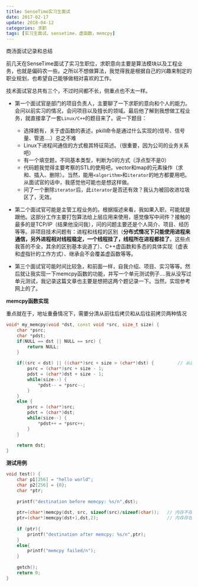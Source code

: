 ```yaml
---
title: SenseTime实习生面试
date: 2017-02-17
update: 2018-04-12
categories: 求职
tags: [实习生面试，sensetime，虚函数，memcpy]
---
```


商汤面试记录和总结

<!--more-->

前几天在SenseTime面试了实习生职位，求职意向主要是算法模块以及工程业务，也就是偏码农一些。之所以不想做算法，我觉得我是根据自己的兴趣来制定的职业规划，也希望自己能够做相对喜欢的工作。

技术面试官总共有三个，不过时间都不长，侧重点也不太一样。

* 第一个面试官是部门的项目负责人，主要聊了一下求职的意向和个人的能力。会问以前实习的情况，会问项目以及擅长的领域。最后他了解到我想做工程业务，就直接拿了一套`Linux/C++`的题目来了。说一下题目：
	
    * 选择题有，关于虚函数的表述，pkill命令是通过什么实现的(信号、信号量、管道....）总之不难
	* Linux下进程间通信的方式极其特征简述。（很重要，因为公司的业务关系吧）
	* 有一个填空题，不同基本类型，判断为0的方式（浮点型不是0）
	* 代码题我觉得主要考察的STL的使用吧，vector和map的元素操作（求和、插入、删除）。当然，能用`<algorithm>`和`iterator`的地方都要用吧。从面试官的话中，我感觉他可能也是想这样做。
	* 问了一个删除`iterator`后，此`iterator`是否还有效？我认为被回收进垃圾区了，无效。  
	

* 第二个面试官可能是主管工程业务的。根据描述来看，我如果入职，可能就是跟他。这部分工作主要打包算法给上层应用来使用，感觉像写中间件？接触的最多的是TCP/IP（结果他没问我），问的问题主要还是个人简介、项目、经历等等。非项目技术问题有：进程和线程的区别（**分布式情况下只能使用进程来通信，另外进程相对线程稳定，一个线程挂了，线程所在进程都挂了**。这些点我答的不全，其余的区别基本说道了）、C++虚函数和多态的具体实现（虚表和虚指针的工作方式）、继承会不会覆盖虚函数等等。

* 第三个面试官可能时间比较急，和前面一样，自我介绍、项目、实习等等。然后就让我实现一下memcpy函数的功能，并写一个单元测试例子....我从没写过单元测试，我记录这篇文章也主要是想把这两个题记录一下。当然，实现参考网上的了。



**memcpy函数实现**

重点就在于，地址重叠情况下，需要分清从前往后拷贝和从后往前拷贝两种情况

```c++
void* my_memcpy(void *dst, const void *src, size_t size) {
	char *psrc;
	char *pdst;
	if(NULL == dst || NULL == src) {
	    return NULL;
	}
	
	if((src < dst) || ((char*)src + size > (char*)dst) {         // 从后向前拷贝
	    psrc = (char*)src + size - 1;
	    pdst = (char*)dst + size - 1;
	    while(size--) {
	        *pdst-- = *psrc--;
        }
    }
    else {
        psrc = (char*)src;
        pdst = (char*)dst;
        while(size--) {
            *pdst++ = *psrc++;
        }
    }
    
    return dst;
}
```

**测试用例**

```c++
void test() {
    char p1[256] = "hello world";
    char p2[256] = {0};
    char *ptr;
    
    printf("destination before memcpy: %s/n",dst);  
    
    ptr=(char*)memcpy(dst, src, sizeof(src)/sizeof(char));   // 内存不存在覆盖
    ptr=(char*)memcpy(dst+1,dst,2);                          // 内存存在覆盖 
    
    if (ptr){   
        printf("destination after memcpy: %s/n",ptr);   
    }   
    else{   
        printf("memcpy failed/n");   
    }   
	
    getch();   
    return 0;   
}
```

